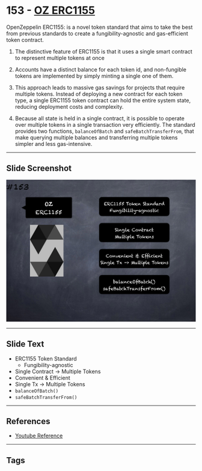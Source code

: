 # 153 - [OZ ERC1155](OZ%20ERC1155.md)
OpenZeppelin ERC1155: is a novel token standard that aims to take the best from previous standards to create a fungibility-agnostic and gas-efficient token contract.

1.  The distinctive feature of ERC1155 is that it uses a single smart contract to represent multiple tokens at once
    
2.  Accounts have a distinct balance for each token id, and non-fungible tokens are implemented by simply minting a single one of them.
    
3.  This approach leads to massive gas savings for projects that require multiple tokens. Instead of deploying a new contract for each token type, a single ERC1155 token contract can hold the entire system state, reducing deployment costs and complexity.
    
4.  Because all state is held in a single contract, it is possible to operate over multiple tokens in a single transaction very efficiently. The standard provides two functions, `balanceOfBatch` and `safeBatchTransferFrom`, that make querying multiple balances and transferring multiple tokens simpler and less gas-intensive.

___
## Slide Screenshot
![153.png](../../images/3.%20Solidity%20201/153.png)
___
## Slide Text
- ERC1155 Token Standard
	- Fungibility-agnostic
- Single Contract -> Multiple Tokens
- Convenient & Efficient
- Single Tx -> Multiple Tokens
- `balanceOfBatch()`
- `safeBatchTransferFrom()`
___
## References
- [Youtube Reference](https://youtu.be/C0zBhTgppLQ?t=1565)
___
## Tags